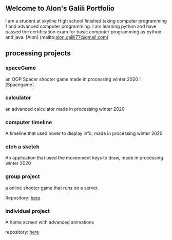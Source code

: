 ## Welcome to Alon's Galili Portfolio

I am a student at skyline High school finished taking computer programming 1 and advanced computer programming. I am learning python and have passed the certification exam for basic computer programming as python and java. [Alon]
(mailto:alon.galili77@gmail.com)

## processing projects

### spaceGame

an OOP Spacer shooter game made in processing winter 2020
![Spacegame]

### calculator
an advanced calculator made in processing winter 2020

### computer timeline
A timeline that used hover to display info, made in processing winter 2020

### etch a sketch
An application that used the movenment keys to draw, made in processing winter 2020

### group project
a online shooter game that runs on a server. 

Repository: [here](https://github.com/asuradev99/CP2-Group-project)

### individual project
A home screen with advanced animations

repository: [here](https://github.com/Alongalili0/AlonIndividualProject)
